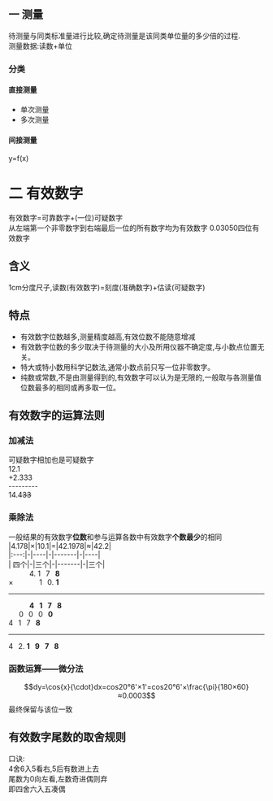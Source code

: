 ## 一 测量  
待测量与同类标准量进行比较,确定待测量是该同类单位量的多少倍的过程.  
测量数据:读数+单位  
### 分类  
#### 直接测量  
- 单次测量  
- 多次测量  
#### 间接测量  
y=f(x)  
# 二 有效数字  
有效数字=可靠数字+(一位)可疑数字  
从左端第一个非零数字到右端最后一位的所有数字均为有效数字
0.03050四位有效数字  
## 含义  
1cm分度尺子,读数(有效数字)=刻度(准确数字)+估读(可疑数字)
## 特点  
- 有效数字位数越多,测量精度越高,有效位数不能随意增减  
- 有效数字位数的多少取决于待测量的大小及所用仪器不确定度,与小数点位置无关。  
- 特大或特小数用科学记数法,通常小数点前只写一位非零数字。  
- 纯数或常数,不是由测量得到的,有效数字可以认为是无限的,一般取与各测量值位数最多的相同或再多取一位。
## 有效数字的运算法则  
### 加减法  
可疑数字相加也是可疑数字  
12.1  
+2.333  
\-\-\-\-\-\-\-\-\-  
14.4~~33~~  
### 乘除法  
一般结果的有效数字**位数**和参与运算各数中有效数字**个数最少**的相同  
|4.178|×|10.1|=|42.1978|≈|42.2|  
|:---:|-|----|-|-------|-|----|  
| 四个|-|三个|-|-------|-|三个|  
⠀⠀⠀⠀4. 1⠀7⠀**8**  
×⠀⠀⠀⠀⠀1⠀0. **1**  
___
⠀⠀⠀**⠀4⠀1⠀7⠀8**  
⠀⠀0⠀0⠀0⠀**0**  
4⠀1⠀7⠀**8**  
___
4⠀2. **1⠀9⠀7⠀8**  
### 函数运算——微分法  
$$dy=\cos{x}{\cdot}dx=cos20°6'×1'=cos20°6'×\frac{\pi}{180×60}≈0.0003$$
最终保留与该位一致  
## 有效数字尾数的取舍规则  
口诀:  
4舍6入5看右,5后有数进上去  
尾数为0向左看,左数奇进偶则弃  
即四舍六入五凑偶  
